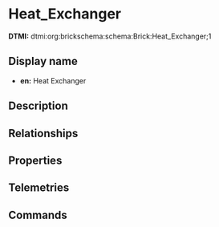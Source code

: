 # Heat_Exchanger
**DTMI:** dtmi:org:brickschema:schema:Brick:Heat_Exchanger;1
## Display name
- **en:** Heat Exchanger
## Description
## Relationships
## Properties
## Telemetries
## Commands
